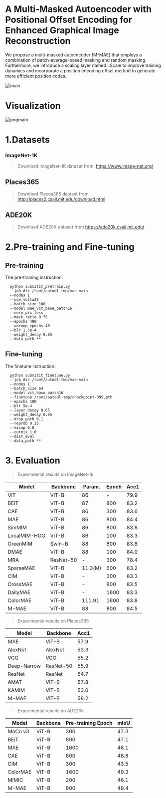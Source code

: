 # A Multi-Masked Autoencoder with Positional Offset Encoding for Enhanced Graphical Image Reconstruction

We propose a multi-masked autoencoder (M-MAE) that employs a combination of patch-average-based masking and random masking. Furthermore, we introduce a scaling layer named LScale to improve training dynamics and incorporate a position encoding offset method to generate more efficient position codes. 

![main](https://github.com/user-attachments/assets/77149d42-7b59-44a2-9ad3-16e53f1eea7a)

# Visualization
![pngmain](https://github.com/user-attachments/assets/12398e1c-8f70-4975-832c-58abe3898b4c)

# 1.Datasets

### ImageNet-1K

> Download ImageNet-1K dataset from: https://www.image-net.org/

## Places365

> Download Places365 dataset from http://places2.csail.mit.edu/download.html

## ADE20K

> Download ADE20K dataset from https://ade20k.csail.mit.edu/

# 2.Pre-training and Fine-tuning
## Pre-training 
The pre-training instruction:

      python submitit_pretrain.py 
      --job_dir /root/autodl-tmp/mae-main 
      --nodes 1 
      --use_volta32 
      --batch_size 100 
      --model mae_vit_base_patch16 
      --norm_pix_loss 
      --mask_ratio 0.75 
      --epochs 400 
      --warmup_epochs 40 
      --blr 1.5e-4 
      --weight_decay 0.05 
      --data_path **

## Fine-tuning 
The finetune instruction:

      python submitit_finetune.py 
      --job_dir /root/autodl-tmp/mae-main 
      --nodes 1 
      --batch_size 64 
      --model vit_base_patch16 
      --finetune /root/autodl-tmp/checkpoint-399.pth
      --epochs 100 
      --blr 5e-4 
      --layer_decay 0.65 
      --weight_decay 0.05 
      --drop_path 0.1 
      --reprob 0.25 
      --mixup 0.8 
      --cutmix 1.0 
      --dist_eval 
      --data_path **

# 3. Evaluation

>Experimental results on ImageNet-1k

|Model          |Backbone       |Param.        |Epoch          |Acc1           |  
| ------------- | ------------- |------------- | ------------- | ------------- |
|ViT            | ViT-B         |86            | -             | 79.9  |
|BEiT           |ViT-B          | 87           | 800           |83.2  |
|CAE            | ViT-B         | 86           | 300           | 83.6 |
|MAE            | ViT-B         | 86           | 800           | 84.4 |
|SimMIM         | ViT-B         | 86           | 800           | 83.8  |
|LocalMIM-HOG   | ViT-B         |86            | 100           | 83.3  |
|GreenMIM       | Swin-B        | 88           | 800           | 83.8  |
|DMAE           | ViT-B         |88            | 100           | 84.0       |   
|MRA            | ResNet-50     |-             |300            | 78.4    |     
|SparseMAE      | ViT-B         | 11.3(M)      | 600           | 83.2     |     
|CIM            | ViT-B         |-             | 300           |83.3 |
|CrossMAE       | ViT-B         | -            | 800           | 83.5 |
|DailyMAE       | ViT-B         | -            |  1600         | 83.3 |
|ColorMAE       | ViT-B         | 111.91       | 1600          | 83.8 |
|M-MAE          | ViT-B         |88            |800            |84.5   |   
        
>Experimental results on Places365

|Model          |Backbone       |Acc1           |  
| ------------- | ------------- | ------------- |
|MAE            | ViT-B         |57.9|
|AlexNet        |AlexNet        |53.3|
|VGG            |VGG            |55.2|
|Deep-Narrow    |ResNet-50      |55.9|
|ResNet         |ResNet         |54.7|
|AMAT           |ViT-B          |57.8|
|KAMIM          | ViT-B         |53.0|
|M-MAE          |ViT-B          |58.2|


>Experimental results on ADE20k

|Model          |Backbone       |Pre-training Epoch           |  mIoU|
| ------------- | ------------- | ------------- |------------- |
|MoCo v3      |ViT-B   |300               |47.3|
|BEiT| ViT-B    |800                | 47.1 |
|MAE| ViT-B    |1600               |48.1 |
|CAE|ViT-B    |800                | 48.8 |
|CIM|ViT-B | 300 |43.5|
|ColorMAE| ViT-B |1600 |49.3|
|MIMIC| ViT-B | 200 |46.1|
|M-MAE                | ViT-B   | 800               |49.4|


		
